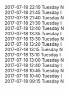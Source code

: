 2017-07-18 22:10 Tuesday  N  
2017-07-18 21:45 Tuesday  I  
2017-07-18 21:40 Tuesday  N  
2017-07-18 21:30 Tuesday  I  
2017-07-18 13:40 Tuesday  N  
2017-07-18 13:35 Tuesday  I  
2017-07-18 13:30 Tuesday  N  
2017-07-18 13:20 Tuesday  I  
2017-07-18 13:15 Tuesday  N  
2017-07-18 13:10 Tuesday  I  
2017-07-18 13:00 Tuesday  N  
2017-07-18 12:40 Tuesday  I  
2017-07-18 10:45 Tuesday  N  
2017-07-18 10:40 Tuesday  I  
2017-07-18 09:15 Tuesday  N  
